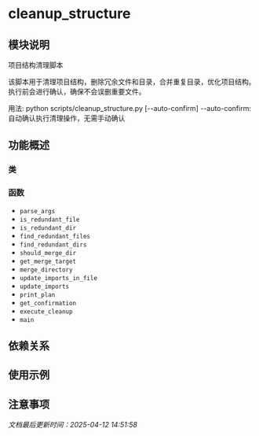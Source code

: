 # cleanup_structure

## 模块说明
项目结构清理脚本

该脚本用于清理项目结构，删除冗余文件和目录，合并重复目录，优化项目结构。
执行前会进行确认，确保不会误删重要文件。

用法:
    python scripts/cleanup_structure.py [--auto-confirm]
        --auto-confirm: 自动确认执行清理操作，无需手动确认

## 功能概述

### 类


### 函数

- `parse_args`
- `is_redundant_file`
- `is_redundant_dir`
- `find_redundant_files`
- `find_redundant_dirs`
- `should_merge_dir`
- `get_merge_target`
- `merge_directory`
- `update_imports_in_file`
- `update_imports`
- `print_plan`
- `get_confirmation`
- `execute_cleanup`
- `main`

## 依赖关系

## 使用示例

## 注意事项

*文档最后更新时间：2025-04-12 14:51:58*